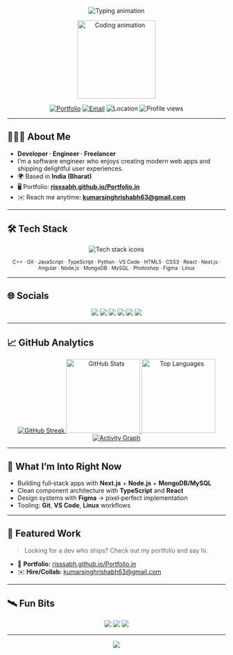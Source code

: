 <!--
  GitHub Profile README for: Rishabh Kumar Singh (risssabh)
  Feel free to customize colors, emojis, and sections.
-->

<!-- Header / Hero -->
<p align="center">
  <img src="https://readme-typing-svg.demolab.com?font=JetBrains+Mono&weight=700&size=28&duration=2800&pause=700&color=22D3EE&center=true&vCenter=true&width=720&lines=Hi+there%2C+I'm+Rishabh+Kumar+Singh+%F0%9F%91%8B;Developer+.+Engineer+.+Freelancer;I+build+fast%2C+delightful+web+apps" alt="Typing animation" />
</p>

<p align="center">
  <img src="https://media.giphy.com/media/qgQUggAC3Pfv687qPC/giphy.gif" height="180" alt="Coding animation" />
</p>

<!-- Quick Links / Badges -->
<p align="center">
  <a href="http://risssabh.github.io/Portfolio.in/"><img alt="Portfolio" src="https://img.shields.io/badge/Portfolio-Visit-0ea5e9?style=for-the-badge&logo=vercel&logoColor=white"></a>
  <a href="mailto:kumarsinghrishabh63@gmail.com"><img alt="Email" src="https://img.shields.io/badge/Email-kumarsinghrishabh63%40gmail.com-ef4444?style=for-the-badge&logo=gmail&logoColor=white"></a>
  <img alt="Location" src="https://img.shields.io/badge/India%20(Bharat)-%F0%9F%87%AE%F0%9F%87%B3-22c55e?style=for-the-badge">
  <img alt="Profile views" src="https://komarev.com/ghpvc/?username=risssabh&style=for-the-badge&color=8b5cf6">
</p>

---

## 👨🏻‍💻 About Me

- **Developer · Engineer · Freelancer**  
- I’m a software engineer who enjoys creating modern web apps and shipping delightful user experiences.  
- 🌍 Based in **India (Bharat)**  
- 🖥️ Portfolio: **[risssabh.github.io/Portfolio.in](http://risssabh.github.io/Portfolio.in/)**  
- ✉️ Reach me anytime: **kumarsinghrishabh63@gmail.com**

---

## 🛠️ Tech Stack

<p align="center">
  <!-- Update the list below to show/hide icons -->
  <img src="https://skillicons.dev/icons?i=cpp,git,js,ts,python,vscode,html,css,react,next,angular,nodejs,mongodb,mysql,photoshop,figma,linux&perline=9" alt="Tech stack icons" />
</p>

<!-- Labels row -->
<p align="center">
  <sub>C++ · Git · JavaScript · TypeScript · Python · VS Code · HTML5 · CSS3 · React · Next.js · Angular · Node.js · MongoDB · MySQL · Photoshop · Figma · Linux</sub>
</p>

---

## 🌐 Socials

<p align="center">
  <a href="https://discord.com/users/raftel361"><img src="https://img.shields.io/badge/Discord-raftel361-5865F2?style=for-the-badge&logo=discord&logoColor=white" /></a>
  <a href="https://www.github.com/risssabh"><img src="https://img.shields.io/badge/GitHub-risssabh-181717?style=for-the-badge&logo=github&logoColor=white" /></a>
  <a href="http://www.instagram.com/ris.sabh"><img src="https://img.shields.io/badge/Instagram-@ris.sabh-E4405F?style=for-the-badge&logo=instagram&logoColor=white" /></a>
  <a href="https://www.linkedin.com/in/rishabhkumarsingh361"><img src="https://img.shields.io/badge/LinkedIn-Rishabh%20Kumar%20Singh-0A66C2?style=for-the-badge&logo=linkedin&logoColor=white" /></a>
  <a href="https://www.stackoverflow.com/users/21098008/rishabh-kumar-singh"><img src="https://img.shields.io/badge/Stack%20Overflow-21098008-F58025?style=for-the-badge&logo=stackoverflow&logoColor=white" /></a>
  <a href="https://www.x.com/itsrissabh"><img src="https://img.shields.io/badge/X-@itsrissabh-000000?style=for-the-badge&logo=x&logoColor=white" /></a>
</p>

---

## 📈 GitHub Analytics

<div align="center">

<!-- Daily Commit Streak -->
<a href="https://github.com/risssabh">
  <img src="https://github-readme-streak-stats.herokuapp.com?user=risssabh&hide_border=true&background=000000&ring=22D3EE&fire=22D3EE&currStreakLabel=22D3EE&currStreakNum=FFFFFF&sideNums=FFFFFF&sideLabels=FFFFFF&dates=9CA3AF" alt="GitHub Streak" />
</a>

<!-- Core stats -->
<a href="https://github.com/anuraghazra/github-readme-stats">
  <img height="170" src="https://github-readme-stats.vercel.app/api?username=risssabh&show_icons=true&hide_title=true&hide_border=true&count_private=true&include_all_commits=true&bg_color=000000&text_color=FFFFFF&icon_color=22D3EE&title_color=22D3EE" alt="GitHub Stats" />
</a>
<a href="https://github.com/anuraghazra/github-readme-stats">
  <img height="170" src="https://github-readme-stats.vercel.app/api/top-langs/?username=risssabh&layout=compact&hide_border=true&bg_color=000000&text_color=FFFFFF&title_color=22D3EE" alt="Top Languages" />
</a>

<!-- Activity graph -->
<a href="https://github.com/Ashutosh00710/github-readme-activity-graph">
  <img src="https://github-readme-activity-graph.vercel.app/graph?username=risssabh&bg_color=000000&color=FFFFFF&line=22D3EE&point=FFFFFF&area=true&hide_border=true" alt="Activity Graph" />
</a>

</div>

---

## 🧩 What I’m Into Right Now

- Building full‑stack apps with **Next.js** + **Node.js** + **MongoDB/MySQL**  
- Clean component architecture with **TypeScript** and **React**  
- Design systems with **Figma** → pixel‑perfect implementation  
- Tooling: **Git**, **VS Code**, **Linux** workflows  

---

## 🚀 Featured Work

> Looking for a dev who ships? Check out my portfolio and say hi.

- 🔗 **Portfolio:** <a href="http://risssabh.github.io/Portfolio.in/">risssabh.github.io/Portfolio.in</a>  
- ✉️ **Hire/Collab:** <a href="mailto:kumarsinghrishabh63@gmail.com">kumarsinghrishabh63@gmail.com</a>

---

## 🛰️ Fun Bits

<p align="center">
  <img src="https://img.shields.io/badge/Always%20Learning-%E2%9C%A8-22d3ee?style=for-the-badge">
  <img src="https://img.shields.io/badge/Open%20to%20Freelance-%F0%9F%9A%80-ef4444?style=for-the-badge">
  <img src="https://img.shields.io/badge/Coffee%20%2B%20Code-%E2%98%95%EF%B8%8F-8b5cf6?style=for-the-badge">
</p>

---

<!-- Optional: Contribution Snake (needs a small GitHub Action setup in your repo) -->
<!--
  1) Create .github/workflows/snake.yml with the standard Platane/snk workflow.
  2) Change the image src below to your own repo path once the action generates the file.
  After setup, uncomment the <picture> block.
<picture>
  <source media="(prefers-color-scheme: dark)" srcset="https://raw.githubusercontent.com/risssabh/risssabh/output/github-contribution-grid-snake-dark.svg">
  <source media="(prefers-color-scheme: light)" srcset="https://raw.githubusercontent.com/risssabh/risssabh/output/github-contribution-grid-snake.svg">
  <img alt="github contribution grid snake animation" src="https://raw.githubusercontent.com/risssabh/risssabh/output/github-contribution-grid-snake.svg">
</picture>
-->

<!-- Footer wave -->
<p align="center">
  <img src="https://capsule-render.vercel.app/api?type=waving&height=110&color=0:22D3EE,100:8B5CF6&section=footer" />
</p>
